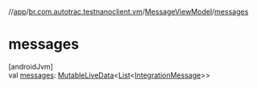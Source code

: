 //[app](../../../index.md)/[br.com.autotrac.testnanoclient.vm](../index.md)/[MessageViewModel](index.md)/[messages](messages.md)

# messages

[androidJvm]\
val [messages](messages.md): [MutableLiveData](https://developer.android.com/reference/kotlin/androidx/lifecycle/MutableLiveData.html)&lt;[List](https://kotlinlang.org/api/latest/jvm/stdlib/kotlin.collections/-list/index.html)&lt;[IntegrationMessage](../../br.com.autotrac.testnanoclient.dataRemote/-integration-message/index.md)&gt;&gt;
